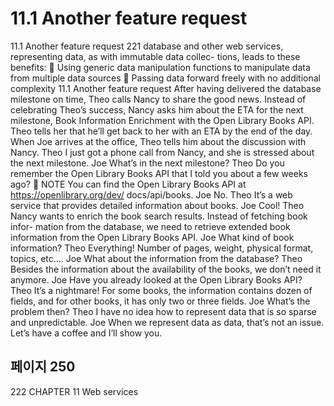 # 11.1 Another feature request

11.1 Another feature request 221
database and other web services, representing data, as with immutable data collec-
tions, leads to these benefits:
 Using generic data manipulation functions to manipulate data from multiple
data sources
 Passing data forward freely with no additional complexity
11.1 Another feature request
After having delivered the database milestone on time, Theo calls Nancy to share the good
news. Instead of celebrating Theo’s success, Nancy asks him about the ETA for the next
milestone, Book Information Enrichment with the Open Library Books API. Theo tells her
that he’ll get back to her with an ETA by the end of the day. When Joe arrives at the office,
Theo tells him about the discussion with Nancy.
Theo I just got a phone call from Nancy, and she is stressed about the next milestone.
Joe What’s in the next milestone?
Theo Do you remember the Open Library Books API that I told you about a few
weeks ago?
 NOTE You can find the Open Library Books API at https://openlibrary.org/dev/
docs/api/books.
Joe No.
Theo It’s a web service that provides detailed information about books.
Joe Cool!
Theo Nancy wants to enrich the book search results. Instead of fetching book infor-
mation from the database, we need to retrieve extended book information
from the Open Library Books API.
Joe What kind of book information?
Theo Everything! Number of pages, weight, physical format, topics, etc....
Joe What about the information from the database?
Theo Besides the information about the availability of the books, we don’t need it
anymore.
Joe Have you already looked at the Open Library Books API?
Theo It’s a nightmare! For some books, the information contains dozen of fields,
and for other books, it has only two or three fields.
Joe What’s the problem then?
Theo I have no idea how to represent data that is so sparse and unpredictable.
Joe When we represent data as data, that’s not an issue. Let’s have a coffee and I’ll
show you.

## 페이지 250

222 CHAPTER 11 Web services